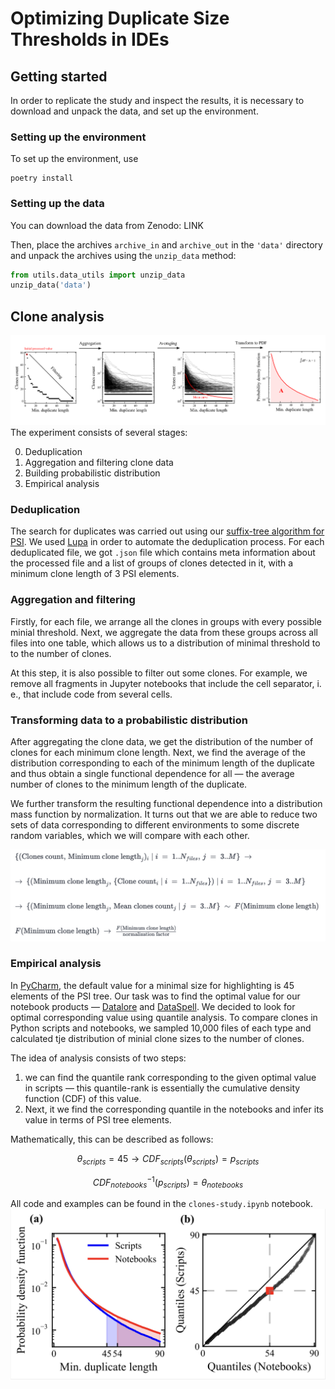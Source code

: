 # Optimizing Duplicate Size Thresholds in IDEs

## Getting started

In order to replicate the study and inspect the results,
it is necessary to download and unpack the data,
and set up the environment.

### Setting up the environment

To set up the environment, use

```
poetry install
```

### Setting up the data

You can download the data from Zenodo: LINK

Then, place the archives `archive_in` and `archive_out` in the `'data'` directory and unpack the archives 
using the `unzip_data` method:

```python
from utils.data_utils import unzip_data
unzip_data('data')
```

## Clone analysis
![Experiment process](figures/process.png)
The experiment consists of several stages:

0. Deduplication
1. Aggregation and filtering clone data
2. Building probabilistic distribution
3. Empirical analysis

### Deduplication

The search for duplicates was carried out using our [suffix-tree algorithm for PSI](https://github.com/nbirillo/clone-detector/tree/python-clone-analysis). We used [Lupa](https://github.com/nbirillo/Lupa) in order to automate the deduplication process. For each deduplicated file, we got `.json` file which contains meta information about the processed file and a list of groups of clones detected in it, with a minimum clone length of 3 PSI elements.

### Aggregation and filtering

Firstly, for each file, we arrange all the clones in groups with every possible minial threshold. Next, we aggregate the data from these groups 
across all files into one table, which allows us to a distribution of minimal threshold to to the number of clones. 

At this step, it is also possible to filter out some clones. For example, we remove all fragments in Jupyter notebooks that include the cell separator, i. e., that include code from several cells. 

### Transforming data to a probabilistic distribution

After aggregating the clone data, we get the distribution of the number of clones for each minimum clone length. Next, we find the average of the distribution corresponding to each of the minimum length of the duplicate and thus obtain a single functional dependence for all — the average number
of clones to the minimum length of the duplicate.

We further transform the resulting functional dependence into a distribution mass function by normalization. It turns out that we are able to reduce two sets of data corresponding to different environments to some discrete random variables, which we will compare with each other.

![Experiment process](figures/formula.png)
### Empirical analysis

In [PyCharm](https://www.jetbrains.com/pycharm/), the default value for a minimal size for highlighting is 45 elements of the PSI tree. 
Our task was to find the optimal value for our notebook products — [Datalore](https://datalore.jetbrains.com/) and [DataSpell](https://www.jetbrains.com/dataspell/).
We decided to look for optimal corresponding value using quantile analysis. 
To compare clones in Python scripts and notebooks, we sampled 10,000 files of each type and calculated tje
distribution of minial clone sizes to the number of clones.


The idea of analysis consists of two steps:
1) we can find the quantile rank corresponding to the given optimal value in scripts — this quantile-rank is essentially the cumulative density function (CDF) of this value.
2) Next, it we find the corresponding quantile in the notebooks and infer its value in terms of PSI tree elements.

Mathematically, this can be described as follows:

$$\theta_{scripts} = 45 \to CDF_{scripts}(\theta_{scripts}) = p_{scripts}$$

$$CDF_{notebooks}^{-1} (p_{scripts}) = \theta_{notebooks}$$

All code and examples can be found in the `clones-study.ipynb` notebook.
![Experiment process](figures/quantiles.png)
